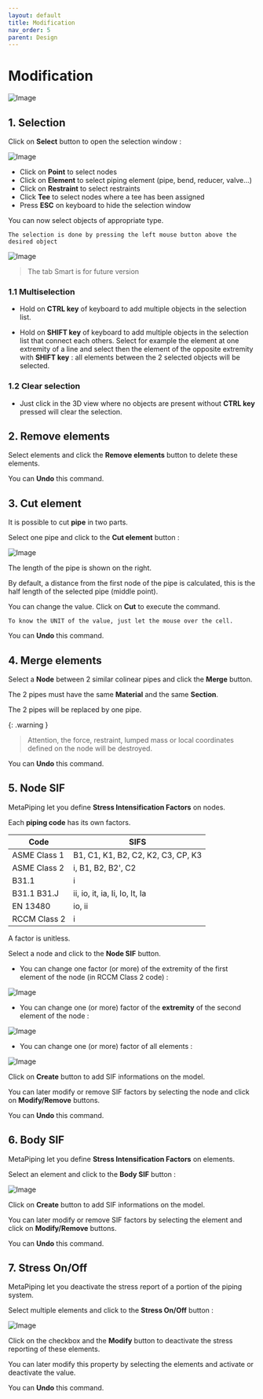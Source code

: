 ```yaml
---
layout: default
title: Modification
nav_order: 5
parent: Design
---
```


# Modification

![Image](../Images/Modification1.jpg)

## 1. Selection

Click on **Select** button to open the selection window :

![Image](../Images/Selection.jpg)

- Click on **Point** to select nodes
- Click on **Element** to select piping element (pipe, bend, reducer, valve...)
- Click on **Restraint** to select restraints
- Click **Tee** to select nodes where a tee has been assigned
- Press **ESC** on keyboard to hide the selection window

You can now select objects of appropriate type.

    The selection is done by pressing the left mouse button above the desired object

![Image](../Images/MouseLeft.jpg)

>The tab Smart is for future version
### 1.1 Multiselection

- Hold on **CTRL key** of keyboard to add multiple objects in the selection list.

- Hold on **SHIFT key** of keyboard to add multiple objects in the selection list that connect each others. Select for example the element at one extremity of a line and select then the element of the opposite extremity with **SHIFT key** : all elements between the 2 selected objects will be selected.

### 1.2 Clear selection

- Just click in the 3D view where no objects are present without **CTRL key** pressed will clear the selection.

## 2. Remove elements

Select elements and click the **Remove elements** button to delete these elements.

You can **Undo** this command.

## 3. Cut element

It is possible to cut **pipe** in two parts.

Select one pipe and click to the **Cut element** button :

![Image](../Images/Modification2.jpg)

The length of the pipe is shown on the right.

By default, a distance from the first node of the pipe is calculated, this is the half length of the selected pipe (middle point).

You can change the value. Click on **Cut** to execute the command.

    To know the UNIT of the value, just let the mouse over the cell. 

You can **Undo** this command.

## 4. Merge elements

Select a **Node** between 2 similar colinear pipes and click the **Merge** button.

The 2 pipes must have the same **Material** and the same **Section**.

The 2 pipes will be replaced by one pipe.

{: .warning }
>Attention, the force, restraint, lumped mass or local coordinates defined on the node will be destroyed.

You can **Undo** this command.

## 5. Node SIF

MetaPiping let you define **Stress Intensification Factors** on nodes.

Each **piping code** has its own factors.

| Code | SIFS | 
| -------- | ----------- | 
| ASME Class 1 | B1, C1, K1, B2, C2, K2, C3, CP, K3 |
| ASME Class 2 | i, B1, B2, B2', C2 |
| B31.1 | i |
| B31.1 B31.J | ii, io, it, ia, Ii, Io, It, Ia |
| EN 13480 | io, ii |
| RCCM Class 2 | i |

A factor is unitless.

Select a node and click to the **Node SIF** button.

- You can change one factor (or more) of the extremity of the first element of the node (in RCCM Class 2 code) :

![Image](../Images/Modification3.jpg)

- You can change one (or more) factor of the **extremity** of the second element of the node :

![Image](../Images/Modification4.jpg)

- You can change one (or more) factor of all elements :

![Image](../Images/Modification5.jpg)

Click on **Create** button to add SIF informations on the model.

You can later modify or remove SIF factors by selecting the node and click on **Modify/Remove** buttons.

You can **Undo** this command.

## 6. Body SIF

MetaPiping let you define **Stress Intensification Factors** on elements.

Select an element and click to the **Body SIF** button :

![Image](../Images/Modification6.jpg)

Click on **Create** button to add SIF informations on the model.

You can later modify or remove SIF factors by selecting the element and click on **Modify/Remove** buttons.

You can **Undo** this command.

## 7. Stress On/Off

MetaPiping let you deactivate the stress report of a portion of the piping system.

Select multiple elements and click to the **Stress On/Off** button :

![Image](../Images/Modification7.jpg)

Click on the checkbox and the **Modify** button to deactivate the stress reporting of these elements.

You can later modify this property by selecting the elements and activate or deactivate the value.

You can **Undo** this command.